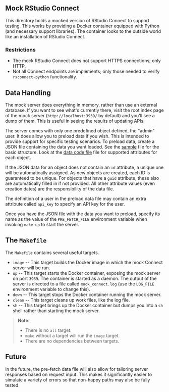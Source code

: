 ## Mock RStudio Connect

This directory holds a mocked version of RStudio Connect to support testing.  This
works by providing a Docker container equipped with Python (and necessary support
libraries).  The container looks to the outside world like an installation of RStudio
Connect.

### Restrictions

- The mock RStudio Connect does not support HTTPS connections; only HTTP.
- Not all Connect endpoints are implements; only those needed to verify `rsconnect-python`
  functionality.

## Data Handling

The mock server does everything in memory, rather than use an external database.  If you
want to see what's currently there, visit the root index page of the mock server
(`http://localhost:3939/` by default) and you'll see a dump of them.  This is useful in
seeing the results of updating APIs.

The server comes with only one predefined object defined, the "admin" user.  It does allow
you to preload data if you wish.  This is intended to provide support for specific testing
scenarios.  To preload data, create a JSON file containing the data you want loaded.  See
the [sample](sample.json) file for the basic structure.  Look at the
[data code file](mock_connect/data.py) file for supported attributes for each object.

If the JSON data for an object does not contain an `id` attribute, a unique one will be
automatically assigned.  As new objects are created, each ID is guaranteed to be unique.
For objects that have a `guid` attribute, these also are automatically filled in if not
provided.  All other attribute values (even creation dates) are the responsibility of
the data file.

The definition of a user in the preload data file may contain an extra attribute called
`api_key` to specify an API key for the user.

Once you have the JSON file with the data you want to preload, specify its name as the value
of the `PRE_FETCH_FILE` environment variable when invoking `make up` to start the server.

## The `Makefile`

The `Makefile` contains several useful targets.

- `image` -- This target builds the Docker image in which the mock Connect server will be run.
- `up` -- This target starts the Docker container, exposing the mock server on port `3939`.
  The container is started as a daemon.  The output of the server is directed to a file
  called `mock_connect.log` (use the `LOG_FILE` environment variable to change this).
- `down` -- This target stops the Docker container running the mock server.
- `clean` -- This target cleans up work files, like the log file.
- `sh` -- This target brings up the Docker container but dumps you into a `sh` shell rather
  than starting the mock server.

> **Note:**
> - There is no `all` target.
> - `make` without a target will run the `image` target.
> - There are no dependencies between targets.

## Future

In the future, the pre-fetch data file will also allow for tailoring server responses based
on request input.  This makes it significantly easier to simulate a variety of errors so
that non-happy paths may also be fully tested.
 